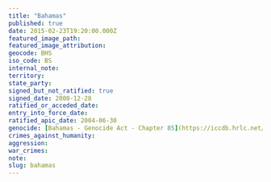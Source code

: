 ```yaml
---
title: "Bahamas"
published: true
date: 2015-02-23T19:20:00.000Z
featured_image_path:
featured_image_attribution:
geocode: BHS
iso_code: BS
internal_note:
territory:
state_party:
signed_but_not_ratified: true
signed_date: 2000-12-28
ratified_or_acceded_date:
entry_into_force_date:
ratified_apic_date: 2004-06-30
genocide: [Bahamas - Genocide Act - Chapter 85](https://iccdb.hrlc.net/data/doc/568/keyword/46/)
crimes_against_humanity:
aggression:
war_crimes:
note:
slug: bahamas
---
```

